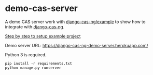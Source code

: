 # demo-cas-server

A demo CAS server work with [django-cas-ng/example](https://github.com/django-cas-ng/example) to show how to integrate with [django-cas-ng](https://djangocas.dev).

[Step by step to setup example project](https://djangocas.dev/blog/2020-01-26-django-cas-ng-example-project/)

Demo server URL: https://django-cas-ng-demo-server.herokuapp.com/

Python 3 is required.

```
pip install -r requirements.txt
python manage.py runserver
```

